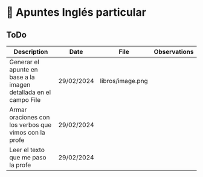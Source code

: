 # 📝 Apuntes Inglés particular

## ToDo 

| Description |  Date | File | Observations | 
| ----------- | ----------- | ----------- | ----------- | 
| Generar el apunte en base a la imagen detallada en el campo File | 29/02/2024 | libros/image.png  |  |
| Armar oraciones con los verbos que vimos con la profe | 29/02/2024 |  |  |
| Leer el texto que me paso la profe | 29/02/2024 |  |  |